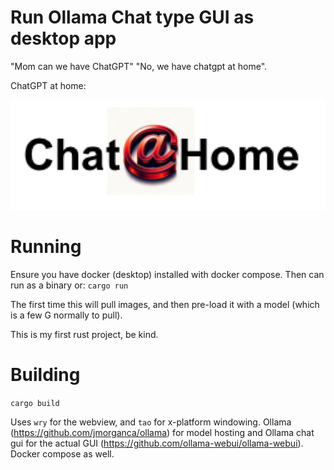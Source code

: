 # Run Ollama Chat type GUI as desktop app

"Mom can we have ChatGPT" "No, we have chatgpt at home". 

ChatGPT at home:

![ChatGPT at home](logo.jpg)


# Running

Ensure you have docker (desktop) installed with docker compose. Then can run as a binary or: 
`cargo run`

The first time this will pull images, and then pre-load it with a model (which is a few G normally to pull).

This is my first rust project, be kind. 

# Building

`cargo build`

Uses `wry` for the webview, and `tao` for x-platform windowing. Ollama (https://github.com/jmorganca/ollama) for model hosting and Ollama chat gui for the actual GUI (https://github.com/ollama-webui/ollama-webui). Docker compose as well. 
